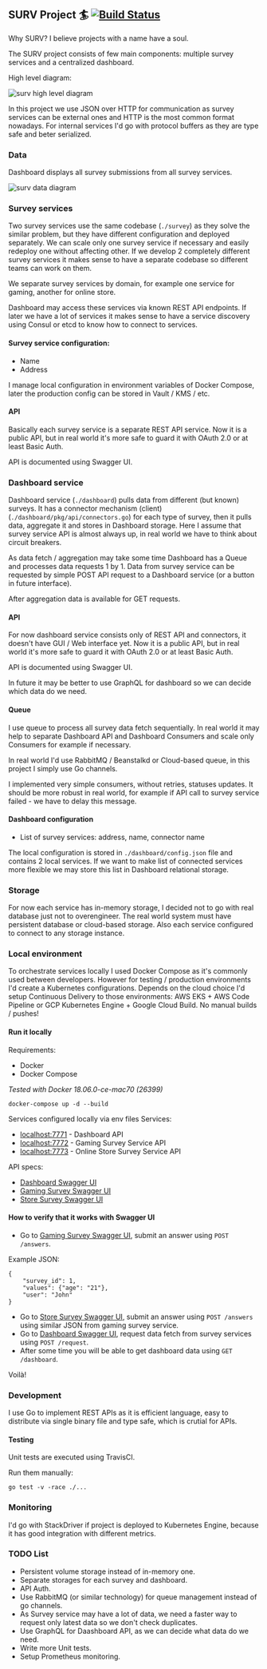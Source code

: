 ## SURV Project 🏄 [![Build Status](https://travis-ci.org/plutov/surv.svg?branch=master)](https://travis-ci.org/plutov/surv) 

Why SURV? I believe projects with a name have a soul.

The SURV project consists of few main components: multiple survey services and a centralized dashboard.

High level diagram:

![surv high level diagram](https://s3.amazonaws.com/pliutau.com/High+Level+Diagram.png)

In this project we use JSON over HTTP for communication as survey services can be external ones and HTTP is the most common format nowadays. For internal services I'd go with protocol buffers as they are type safe and beter serialized.

### Data

Dashboard displays all survey submissions from all survey services.

![surv data diagram](https://s3.amazonaws.com/pliutau.com/Data+Diagram.png)

### Survey services

Two survey services use the same codebase (`./survey`) as they solve the similar problem, but they have different configuration and deployed separately. We can scale only one survey service if necessary and easily redeploy one without affecting other. If we develop 2 completely different survey services it makes sense to have a separate codebase so different teams can work on them. 

We separate survey services by domain, for example one service for gaming, another for online store.

Dashboard may access these services via known REST API endpoints. If later we have a lot of services it makes sense to have a service discovery using Consul or etcd to know how to connect to services.

#### Survey service configuration:

 - Name
 - Address

I manage local configuration in environment variables of Docker Compose, later the production config can be stored in Vault / KMS / etc.

#### API

Basically each survey service is a separate REST API service. Now it is a public API, but in real world it's more safe to guard it with OAuth 2.0 or at least Basic Auth.

API is documented using Swagger UI.

### Dashboard service

Dashboard service (`./dashboard`) pulls data from different (but known) surveys. It has a connector mechanism (client) (`./dashboard/pkg/api/connectors.go`) for each type of survey, then it pulls data, aggregate it and stores in Dashboard storage. Here I assume that survey service API is almost always up, in real world we have to think about circuit breakers.

As data fetch / aggregation may take some time Dashboard has a Queue and processes data requests 1 by 1. Data from survey service can be requested by simple POST API request to a Dashboard service (or a button in future interface).

After aggregation data is available for GET requests.

#### API

For now dashboard service consists only of REST API and connectors, it doesn't have GUI / Web interface yet. Now it is a public API, but in real world it's more safe to guard it with OAuth 2.0 or at least Basic Auth.

API is documented using Swagger UI.

In future it may be better to use GraphQL for dashboard so we can decide which data do we need.

#### Queue

I use queue to process all survey data fetch sequentially. In real world it may help to separate Dashboard API and Dashboard Consumers and scale only Consumers for example if necessary.

In real world I'd use RabbitMQ / Beanstalkd or Cloud-based queue, in this project I simply use Go channels.

I implemented very simple consumers, without retries, statuses updates. It should be more robust in real world, for example if API call to survey service failed - we have to delay this message.

#### Dashboard configuration

- List of survey services: address, name, connector name

The local configuration is stored in `./dashboard/config.json` file and contains 2 local services. If we want to make list of connected services more flexible we may store this list in Dashboard relational storage.

### Storage

For now each service has in-memory storage, I decided not to go with real database just not to overengineer. The real world system must have persistent database or cloud-based storage. Also each service configured to connect to any storage instance.

### Local environment

To orchestrate services locally I used Docker Compose as it's commonly used between developers. However for testing / production environments I'd create a Kubernetes configurations. Depends on the cloud choice I'd setup Continuous Delivery to those environments: AWS EKS + AWS Code Pipeline or GCP Kubernetes Engine + Google Cloud Build. No manual builds / pushes!

#### Run it locally

Requirements:

 - Docker
 - Docker Compose

*Tested with Docker 18.06.0-ce-mac70 (26399)*

```
docker-compose up -d --build
```

Services configured locally via env files
Services:

- [localhost:7771](http://localhost:7771) - Dashboard API
- [localhost:7772](http://localhost:7772) - Gaming Survey Service API
- [localhost:7773](http://localhost:7773) - Online Store Survey Service API

API specs:

- [Dashboard Swagger UI](http://petstore.swagger.io/?url=http://localhost:7771/swagger)
- [Gaming Survey Swagger UI](http://petstore.swagger.io/?url=http://localhost:7772/swagger)
- [Store Survey Swagger UI](http://petstore.swagger.io/?url=http://localhost:7773/swagger)

#### How to verify that it works with Swagger UI

- Go to [Gaming Survey Swagger UI](http://petstore.swagger.io/?url=http://localhost:7772/swagger), submit an answer using `POST /answers`.

Example JSON:
```
{
	"survey_id": 1,
	"values": {"age": "21"},
	"user": "John"
}
```

- Go to [Store Survey Swagger UI](http://petstore.swagger.io/?url=http://localhost:7773/swagger), submit an answer using `POST /answers` using similar JSON from gaming survey service.
- Go to [Dashboard Swagger UI](http://petstore.swagger.io/?url=http://localhost:7771/swagger), request data fetch from survey services using `POST /request`.
- After some time you will be able to get dashboard data using `GET /dashboard`.

Voilà!

### Development

I use Go to implement REST APIs as it is efficient language, easy to distribute via single binary file and type safe, which is crutial for APIs.

#### Testing

Unit tests are executed using TravisCI.

Run them manually:
```
go test -v -race ./...
```

### Monitoring

I'd go with StackDriver if project is deployed to Kubernetes Engine, because it has good integration with different metrics.

### TODO List

- Persistent volume storage instead of in-memory one.
- Separate storages for each survey and dashboard.
- API Auth.
- Use RabbitMQ (or similar technology) for queue management instead of go channels.
- As Survey service may have a lot of data, we need a faster way to request only latest data so we don't check duplicates.
- Use GraphQL for Daashboard API, as we can decide what data do we need.
- Write more Unit tests.
- Setup Prometheus monitoring.